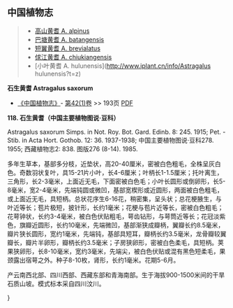 

## 中国植物志

> * [高山黄耆  A.  alpinus](Astragalus-alpinus-高山黄耆.md)
> * [巴塘黄耆  A.  batangensis](Astragalus-batangensis-巴唐黄耆.md)
> * [短翼黄耆  A.  brevialatus](Astragalus-brevialatus-短翼黄耆.md)
> * [俅江黄耆  A.  chiukiangensis](Astragalus-chiukiangensis-俅江黄耆.md)
> * [小叶黄耆  A.  hulunensis](http://www.iplant.cn/info/Astragalus hulunensis?t=z)

**石生黄耆 Astragalus saxorum**

* [《中国植物志》](http://www.iplant.cn/frps)- [第42(1)卷](http://www.iplant.cn/frps/vol/42(1)) >> 193页 [PDF](http://www.iplant.cn/frps/pdf/42(1)/193.pdf)

**118. 石生黄耆（中国主要植物图说·豆科）**

Astragalus saxorum Simps. in Not. Roy. Bot. Gard. Edinb. 8: 245. 1915; Pet. -Stib. in Acta Hort. Gothob. 12: 36. 1937-1938; 中国主要植物图说·豆科278. 1955; 西藏植物志2: 838. 图版276 (8-14). 1985.

多年生草本，基部多分枝，近垫状，高20-40厘米，密被白色粗毛，全株呈灰白色。奇数羽状复叶，具15-21片小叶，长4-6厘米；叶柄长1-1.5厘米；托叶离生，三角形，长2-3毫米，上面近无毛，下面密被白色毛；小叶长圆形或倒卵形，长5-8毫米，宽2-4毫米，先端钝圆或微凹，基部宽楔形或近圆形，两面被白色粗毛，或上面近无毛，具短柄。总状花序生6-16花，稍密集，呈头状；总花梗腋生，与叶近等长；苞片极短，披针形，长约1毫米；花梗与苞片近等长，密被白色粗毛；花萼钟状，长约3-4毫米，被白色伏贴粗毛，萼齿钻形，与萼筒近等长；花冠淡紫色，旗瓣近圆形，长约10毫米，先端微凹，基部渐狭成瓣柄，翼瓣长约8.5毫米，瓣片狭长圆形，宽约1毫米，先端钝，基部具短耳，瓣柄长约3.5毫米，龙骨瓣较翼瓣长，瓣片半卵形，瓣柄长约3.5毫米；子房狭卵形，密被白色柔毛，具短柄。荚果狭卵形，长8-10毫米，宽约3毫米，先端尖，被白色伏贴或混有黑色短柔毛，果颈露出宿萼之外。种子8-10枚，肾形，长约1毫米。花期5-6月。

产云南西北部、四川西部、西藏东部和青海南部。生于海拔900-1500米间的干旱石质山坡。模式标本采自四川汶川。

}